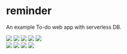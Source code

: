 # reminder

An example To-do web app with serverless DB.

![](https://img.shields.io/badge/-vite-9499FF?logo=vite&logoColor=white) ![](https://img.shields.io/badge/-React-61DAFB?logo=react&logoColor=white) ![](https://img.shields.io/badge/-TypeScript-235A97?logo=typescript&logoColor=white) ![](https://img.shields.io/badge/-MUI-3F51B5?logo=mui&logoColor=white) ![](https://img.shields.io/badge/-styledComponents-333333?logo=styled-components&logoColor=white) <br />![](https://img.shields.io/badge/-PlanetScale-2b2b2b?logo=planetscale&logoColor=white) ![](https://img.shields.io/badge/-Express-FFFFFF?logo=express&logoColor=black) ![](https://img.shields.io/badge/-reactQuery-fc1c4c?logo=reactquery&logoColor=0b314f) ![](https://img.shields.io/badge/-ky-f6c2c4?logo=ky&logoColor=black)
